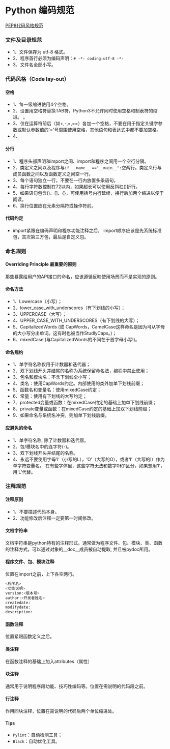 # Python 编码规范
[PEP8代码风格规范](https://www.python.org/dev/peps/pep-0008)
### 文件及目录规范
- 1、文件保存为 utf-8 格式。
- 2、程序首行必须为编码声明：`# -*- coding:utf-8 -*-`
- 3、文件名全部小写。  

###  代码风格（Code lay-out）
#### 空格
- 1、每一级缩进使用4个空格。
- 2、设置用空格符替换TAB符，Python3不允许同时使用空格和制表符的缩进。 。
- 3、仅在运算符前后（如+,-,=,==）各加一个空格，不要在用于指定关键字参数或默认参数值的'='号周围使用空格，其他语句和表达式中都不要加空格。
- 4、  

#### 分行
- 1、程序头部声明和import之间、import和程序之间用一个空行分隔。
- 2、类定义之间以及程序与`if __name__ =="__main__":`空两行。类定义行与成员函数之间以及函数定义之间空一行。
- 3、每个语句独立一行，不要在一行内放置多条语句。
- 4、每行字符数控制在72以内，如果超长可以使用反斜杠(\)折行。
- 5、如果语句包含()、[]、{}，可使用括号内行延续，换行后加两个缩进以便于阅读。
- 6、换行位置应在元素分隔符或操作符前。

#### 代码约定
- import紧跟在编码声明和程序功能注释之后， import顺序应该是先系统标准包，其次第三方包，最后是自定义包。

### 命名规则
#### Overriding Principle 最重要的原则
那些暴露给用户的API接口的命名，应该遵循反映使用场景而不是实现的原则。
#### 命名方法
- 1、Lowercase（小写）；    
- 2、lower_case_with_underscores（有下划线的小写）；    
- 3、UPPERCASE（大写）；
- 4、UPPER_CASE_WITH_UNDERSCORES（有下划线的大写）；    
- 5、CapitalizedWords (或 CapWords，CamelCase这样命名是因为可从字母的大小写分出单词。这有时也被当作StudlyCaps。)；
- 6、mixedCase (与CapitalizedWords的不同在于首字母小写!)。

#### 命名规约
- 1、单字符名称仅用于计数器和迭代器；
- 2、双下划线开头并结尾的名称为系统保留命名法，编程中禁止使用；
- 3、包名和模块名：不含下划线全小写；
- 4、类名：使用CapWords约定。内部使用的类外加单下划线前缀；
- 5、函数名和变量名：使用mixedCase约定；
- 6、常量：使用有下划线的大写约定；
- 7、protected变量或函数：在mixedCase约定的基础上加单下划线前缀；
- 8、private变量或函数：在mixedCase约定的基础上加双下划线前缀；
- 9、如果命名与系统名冲突，则加单下划线后缀。

#### 应避免的命名
- 1、单字符名称, 除了计数器和迭代器。
- 2、包/模块名中的连字符(-)。
- 3、双下划线开头并结尾的名称。
- 4、永远不要使用字母‘l’（小写的L），‘O’（大写的O），或者‘I’（大写的I）作为单字符变量名。 
    在有些字体里，这些字符无法和数字0和1区分，如果想用‘l’，用‘L’代替。

### 注释规范
#### 注释原则
- 1、不要描述代码本身。
- 2、功能修改后注释一定要第一时间修改。

#### 文档字符串
文档字符串是python特有的注释形式。通常做为程序文件、包、模块、类、函数的注释方式，可以通过对象的__doc__成员被自动提取, 并且被pydoc所用。

#### 程序文件、包、模块注释
位置在import之前，上下各空两行。
```Python
<程序名>
<功能说明>
version:<版本号>
author:<开发者姓名>
createdate:
modifydate:
description:
```

#### 函数注释
位置紧跟函数定义之后。

#### 类注释
在函数注释的基础上加入attributes（属性）

#### 块注释
通常用于说明程序段功能、技巧性编码等。位置在需说明的代码段之前。

#### 行注释
作用同块注释，位置在需说明的代码后两个单位缩进处。

#### Tips
* `Pylint`：自动检测工具；
* `Black`：自动优化工具。